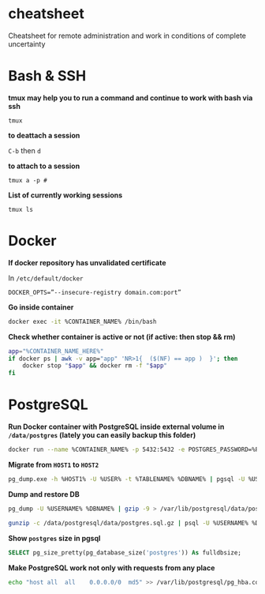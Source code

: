 # cheatsheet
Cheatsheet for remote administration and work in conditions of complete uncertainty

# Bash & SSH
__tmux may help you to run a command and continue to work with bash via ssh__
```
tmux
```
__to deattach a session__

`C-b` then `d`

__to attach to a session__

`tmux a -p #`

__List of currently working sessions__

`tmux ls`

# Docker
__If docker repository has unvalidated certificate__

In `/etc/default/docker`
```
DOCKER_OPTS=”--insecure-registry domain.com:port”
```
__Go inside container__
```bash
docker exec -it %CONTAINER_NAME% /bin/bash
```

__Check whether container is active or not (if active: then stop && rm)__
```bash
app="%CONTAINER_NAME_HERE%"
if docker ps | awk -v app="app" 'NR>1{  ($(NF) == app )  }'; then
    docker stop "$app" && docker rm -f "$app"
fi
```

# PostgreSQL
__Run Docker container with PostgreSQL inside external volume in ```/data/postgres``` (lately you can easily backup this folder)__
```bash
docker run --name %CONTAINER_NAME% -p 5432:5432 -e POSTGRES_PASSWORD=%PASSWORD% -d -v /data/postgresql/data/:/var/lib/postgresql/data %PGSQL-IMAGE%
```

__Migrate from ```HOST1``` to ```HOST2```__
```bash
pg_dump.exe -h %HOST1% -U %USER% -t %TABLENAME% %DBNAME% | pgsql -U %USER% -h %HOST2% %DBNAME%
```
__Dump and restore DB__
```bash
pg_dump -U %USERNAME% %DBNAME% | gzip -9 > /var/lib/postgresql/data/postgres.sql.gz
```

```bash
gunzip -c /data/postgresql/data/postgres.sql.gz | psql -U %USERNAME% %DBNAME%
```
__Show `postgres` size in pgsql__
```SQL
SELECT pg_size_pretty(pg_database_size('postgres')) As fulldbsize;
```

__Make PostgreSQL work not only with requests from any place__
```bash
echo "host all  all    0.0.0.0/0  md5" >> /var/lib/postgresql/pg_hba.conf
```
